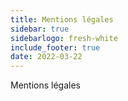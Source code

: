```yaml
---
title: Mentions légales
sidebar: true
sidebarlogo: fresh-white
include_footer: true
date: 2022-03-22
---
```


Mentions légales
